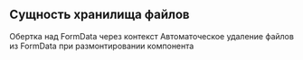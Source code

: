 ## Сущность хранилища файлов

Обертка над FormData через контекст
Автоматоческое удаление файлов из FormData при размонтировании компонента